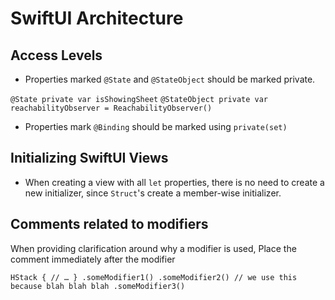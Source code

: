 # SwiftUI Architecture

## Access Levels 
- Properties marked `@State` and `@StateObject` should be marked private.

`@State private var isShowingSheet`
`@StateObject private var reachabilityObserver = ReachabilityObserver()`

- Properties mark `@Binding` should be marked using `private(set)`

## Initializing SwiftUI Views
- When creating a view with all `let` properties, there is no need to create a new initializer, since `Struct`'s create a member-wise initializer. 

## Comments related to modifiers

When providing clarification around why a modifier is used, Place the comment immediately after the modifier 

`HStack {
    // …
}
.someModifier1()
.someModifier2() // we use this because blah blah blah
.someModifier3()
`
